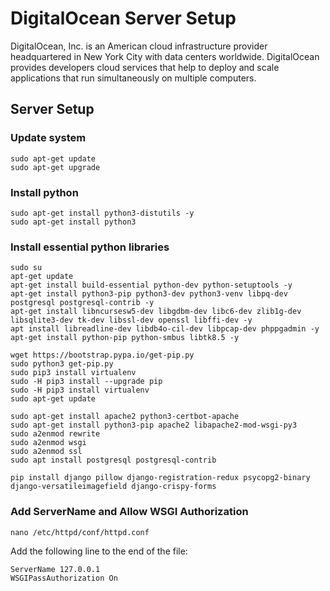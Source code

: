 # DigitalOcean Server Setup

DigitalOcean, Inc. is an American cloud infrastructure provider headquartered in New York City with data centers worldwide. DigitalOcean provides developers cloud services that help to deploy and scale applications that run simultaneously on multiple computers.

## Server Setup

### Update system

```
sudo apt-get update
sudo apt-get upgrade
```

### Install python

```
sudo apt-get install python3-distutils -y
sudo apt-get install python3
```

### Install essential python libraries

```
sudo su
apt-get update
apt-get install build-essential python-dev python-setuptools -y
apt-get install python3-pip python3-dev python3-venv libpq-dev postgresql postgresql-contrib -y
apt-get install libncursesw5-dev libgdbm-dev libc6-dev zlib1g-dev libsqlite3-dev tk-dev libssl-dev openssl libffi-dev -y
apt install libreadline-dev libdb4o-cil-dev libpcap-dev phppgadmin -y
apt-get install python-pip python-smbus libtk8.5 -y

wget https://bootstrap.pypa.io/get-pip.py
sudo python3 get-pip.py
sudo pip3 install virtualenv
sudo -H pip3 install --upgrade pip
sudo -H pip3 install virtualenv
sudo apt-get update

sudo apt-get install apache2 python3-certbot-apache
sudo apt-get install python3-pip apache2 libapache2-mod-wsgi-py3
sudo a2enmod rewrite
sudo a2enmod wsgi
sudo a2enmod ssl
sudo apt install postgresql postgresql-contrib

pip install django pillow django-registration-redux psycopg2-binary django-versatileimagefield django-crispy-forms

```

### Add ServerName and Allow WSGI Authorization
```
nano /etc/httpd/conf/httpd.conf
```

Add the following line to the end of the file:

```
ServerName 127.0.0.1
WSGIPassAuthorization On

```